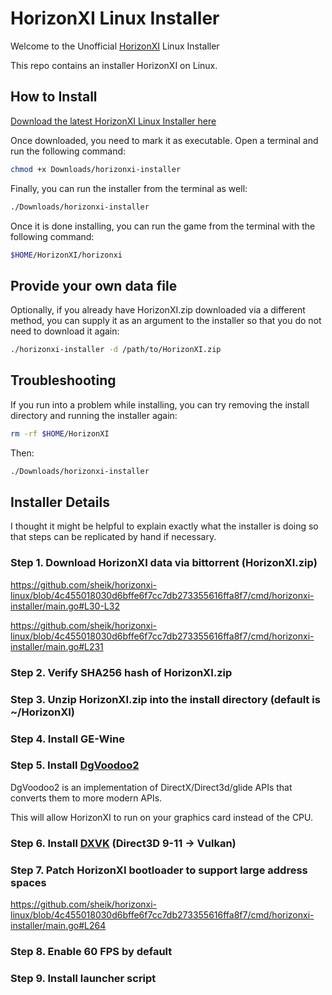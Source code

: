 # HorizonXI Linux Installer

Welcome to the Unofficial [HorizonXI](https://horizonxi.com) Linux Installer

This repo contains an installer HorizonXI on Linux.

## How to Install

[Download the latest HorizonXI Linux Installer here](https://github.com/sheik/horizonxi-linux/releases/download/v0.0.4/horizonxi-installer)

Once downloaded, you need to mark it as executable. Open a terminal and run the following command:

```bash
chmod +x Downloads/horizonxi-installer
```

Finally, you can run the installer from the terminal as well:

```bash
./Downloads/horizonxi-installer
```

Once it is done installing, you can run the game from the terminal with the following command:

```bash
$HOME/HorizonXI/horizonxi
```

## Provide your own data file

Optionally, if you already have HorizonXI.zip downloaded via a different method, you can supply it as an argument to the
installer so that you do not need to download it again:

```bash
./horizonxi-installer -d /path/to/HorizonXI.zip
```

## Troubleshooting

If you run into a problem while installing, you can try removing the install directory and running the installer again:

```bash
rm -rf $HOME/HorizonXI
```

Then:

```bash
./Downloads/horizonxi-installer
```

## Installer Details

I thought it might be helpful to explain exactly what the installer is doing so that steps can be replicated by hand if necessary.

### Step 1. Download HorizonXI data via bittorrent (HorizonXI.zip)

https://github.com/sheik/horizonxi-linux/blob/4c455018030d6bffe6f7cc7db273355616ffa8f7/cmd/horizonxi-installer/main.go#L30-L32

https://github.com/sheik/horizonxi-linux/blob/4c455018030d6bffe6f7cc7db273355616ffa8f7/cmd/horizonxi-installer/main.go#L231

### Step 2. Verify SHA256 hash of HorizonXI.zip

### Step 3. Unzip HorizonXI.zip into the install directory (default is ~/HorizonXI)

### Step 4. Install GE-Wine

### Step 5. Install [DgVoodoo2](http://dege.freeweb.hu/dgVoodoo2/dgVoodoo2/)

DgVoodoo2 is an implementation of DirectX/Direct3d/glide APIs that converts them to more modern APIs.

This will allow HorizonXI to run on your graphics card instead of the CPU.

### Step 6. Install [DXVK](https://github.com/doitsujin/dxvk) (Direct3D 9-11 -> Vulkan)

### Step 7. Patch HorizonXI bootloader to support large address spaces

https://github.com/sheik/horizonxi-linux/blob/4c455018030d6bffe6f7cc7db273355616ffa8f7/cmd/horizonxi-installer/main.go#L264

### Step 8. Enable 60 FPS by default

### Step 9. Install launcher script



